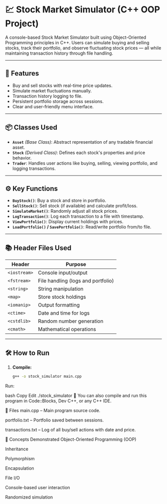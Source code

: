 # 💹 Stock Market Simulator (C++ OOP Project)

A console-based Stock Market Simulator built using Object-Oriented Programming principles in C++. Users can simulate buying and selling stocks, track their portfolio, and observe fluctuating stock prices — all while maintaining transaction history through file handling.

---

## 🚀 Features

- Buy and sell stocks with real-time price updates.
- Simulate market fluctuations manually.
- Transaction history logging to file.
- Persistent portfolio storage across sessions.
- Clear and user-friendly menu interface.

---

## 📦 Classes Used

- **`Asset`** *(Base Class)*: Abstract representation of any tradable financial asset.
- **`Stock`** *(Derived Class)*: Defines each stock's properties and price behavior.
- **`Trader`**: Handles user actions like buying, selling, viewing portfolio, and logging transactions.

---

## ⚙️ Key Functions

- **`BuyStock()`**: Buy a stock and store in portfolio.
- **`SellStock()`**: Sell stock (if available) and calculate profit/loss.
- **`SimulateMarket()`**: Randomly adjust all stock prices.
- **`LogTransaction()`**: Log each transaction to a file with timestamp.
- **`ViewPortfolio()`**: Display current holdings with prices.
- **`LoadPortfolio()` / `SavePortfolio()`**: Read/write portfolio from/to file.

---

## 📚 Header Files Used

| Header         | Purpose |
|----------------|---------|
| `<iostream>`   | Console input/output |
| `<fstream>`    | File handling (logs and portfolio) |
| `<string>`     | String manipulation |
| `<map>`        | Store stock holdings |
| `<iomanip>`    | Output formatting |
| `<ctime>`      | Date and time for logs |
| `<cstdlib>`    | Random number generation |
| `<cmath>`      | Mathematical operations |

---

## 🛠 How to Run

1. **Compile:**
   ```bash
   g++ -o stock_simulator main.cpp
Run:

bash
Copy
Edit
./stock_simulator
📌 You can also compile and run this program in Code::Blocks, Dev C++, or any C++ IDE.

📁 Files
main.cpp – Main program source code.

portfolio.txt – Portfolio saved between sessions.

transactions.txt – Log of all buy/sell actions with date and price.

🧠 Concepts Demonstrated
Object-Oriented Programming (OOP)

Inheritance

Polymorphism

Encapsulation

File I/O

Console-based user interaction

Randomized simulation


